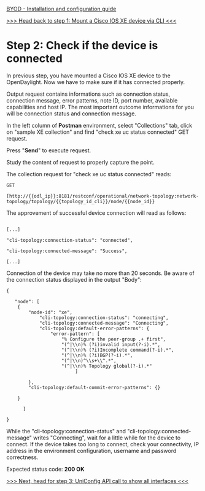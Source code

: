 [BYOD - Installation and configuration guide](Learning-Labs/frinx-learning-labs/labs/01-labs-01-odl-uniconfig-first-steps/byod.html)

[>>> Head back to step 1: Mount a Cisco IOS XE device via CLI <<<](Learning-Labs/frinx-learning-labs/labs/01-labs-01-odl-uniconfig-first-steps/1.md)  

# Step 2: Check if the device is connected 

In previous step, you have mounted a Cisco IOS XE device to the OpenDaylight. Now we have to make sure if it has connected properly.

Output request contains informations such as connection status, connection message, error patterns, note ID, port number, available capabilities and host IP. The most important outcome informations for you will be connection status and connection message.

In the left column of **Postman** environment, select "Collections" tab, click on "sample XE collection" and find "check xe uc status connected" GET request.

Press "**Send**" to execute request.

Study the content of request to properly capture the point. 

The collection request for "check xe uc status connected" reads:

```
GET

[http://{{odl_ip}}:8181/restconf/operational/network-topology:network-topology/topology/{{topology_id_cli}}/node/{{node_id}}

```

The approvement of successful device connection will read as follows:

```

[...]

"cli-topology:connection-status": "connected",

"cli-topology:connected-message": "Success",

[...]

```

Connection of the device may take no more than 20 seconds. Be aware of the connection status displayed in the output "Body":

```
{

   "node": [
   	{
		"node-id": "xe",
       		"cli-topology:connection-status": "connecting",
       		"cli-topology:connected-message": "Connecting",
       		"cli-topology:default-error-patterns": {
	           	"error-pattern": [
	               	"% Configure the peer-group .+ first",
	               	"(^|\\n)% (?i)invalid input(?-i).*",
	               	"(^|\\n)% (?i)Incomplete command(?-i).*",
	               	"(^|\\n)% (?i)BGP(?-i).*",
	               	"(^|\\n)^\\s+\\^.*",
	               	"(^|\\n)% Topology global(?-i).*"
           				 ]

       	},
       	"cli-topology:default-commit-error-patterns": {}

   	}

   	  ]

}
```
While the "cli-topology:connection-status" and "cli-topology:connected-message" writes "Connecting", wait for a little while for the device to connect. If the device takes too long to connect, check your connectivity, IP address in the environment configuration, username and password correctness.

Expected status code: **200 OK**

[>>> Next, head for step 3: UniConfig API call to show all interfaces <<<](Learning-Labs/frinx-learning-labs/labs/01-labs-01-odl-uniconfig-first-steps/3.md)  
